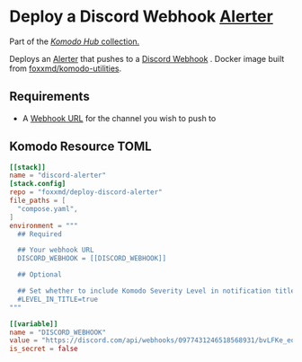 # Deploy a Discord Webhook [Alerter](https://komo.do/docs/resources#alerter)

Part of the [*Komodo Hub* collection.](https://github.com/komodo-hub/komodo-hub)

Deploys an [Alerter](https://komo.do/docs/resources#alerter) that pushes to a [Discord Webhook](https://discordjs.guide/popular-topics/webhooks.html#what-is-a-webhook)
. Docker image built from [foxxmd/komodo-utilities](https://github.com/FoxxMD/komodo-utilities).

## Requirements

* A [Webhook URL](https://discordjs.guide/popular-topics/webhooks.html#creating-webhooks-through-server-settings) for the channel you wish to push to

## Komodo Resource TOML

```toml
[[stack]]
name = "discord-alerter"
[stack.config]
repo = "foxxmd/deploy-discord-alerter"
file_paths = [
  "compose.yaml",
]
environment = """
  ## Required

  ## Your webhook URL
  DISCORD_WEBHOOK = [[DISCORD_WEBHOOK]]

  ## Optional

  ## Set whether to include Komodo Severity Level in notification title
  #LEVEL_IN_TITLE=true
"""

[[variable]]
name = "DISCORD_WEBHOOK"
value = "https://discord.com/api/webhooks/0977431246518568931/bvLFKe_eqSAPf2CjU2-ESYMNFhJ815AvtCI"
is_secret = false
```